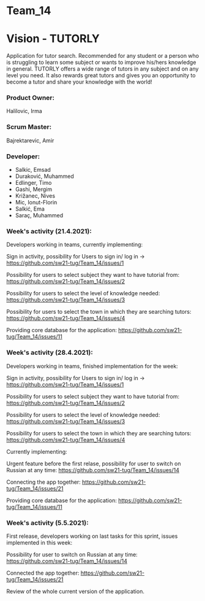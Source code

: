 # Team_14

# Vision - TUTORLY
Application for tutor search. Recommended for any student or a person who is struggling to learn some subject or wants to improve his/hers knowledge in general. TUTORLY offers a wide range of tutors in any subject and on any level you need. It also rewards great tutors and gives you an opportunity to become a tutor and share your knowledge with the world!

### Product Owner:
Halilovic, Irma

### Scrum Master:
Bajrektarevic, Amir

### Developer:
- Salkic, Emsad
- Duraković, Muhammed
- Edlinger, Timo
- Gashi, Mergim
- Križanec, Nives
- Mic, Ionut-Florin
- Salkić, Ema
- Saraç, Muhammed


### Week's activity (21.4.2021):

Developers working in teams, currently implementing:

Sign in activity, possibility for Users to sign in/ log in -> https://github.com/sw21-tug/Team_14/issues/1

Possibility for users to select subject they want to have tutorial from: https://github.com/sw21-tug/Team_14/issues/2

Possibility for users to select the level of knowledge needed:  https://github.com/sw21-tug/Team_14/issues/3


Possibility for users to select the town in which they are searching tutors: https://github.com/sw21-tug/Team_14/issues/4


Providing core database for the application: https://github.com/sw21-tug/Team_14/issues/11


### Week's activity (28.4.2021):

Developers working in teams, finished implementation for the week:

Sign in activity, possibility for Users to sign in/ log in -> https://github.com/sw21-tug/Team_14/issues/1

Possibility for users to select subject they want to have tutorial from: https://github.com/sw21-tug/Team_14/issues/2

Possibility for users to select the level of knowledge needed:  https://github.com/sw21-tug/Team_14/issues/3


Possibility for users to select the town in which they are searching tutors: https://github.com/sw21-tug/Team_14/issues/4


Currently implementing:

Urgent feature before the first relase, possibility for user to switch on Russian at any time: https://github.com/sw21-tug/Team_14/issues/14 

Connecting the app together: https://github.com/sw21-tug/Team_14/issues/21

Providing core database for the application: https://github.com/sw21-tug/Team_14/issues/11


### Week's activity (5.5.2021):

First release, developers working on last tasks for this sprint, issues implemented in this week:


Possibility for user to switch on Russian at any time: https://github.com/sw21-tug/Team_14/issues/14 


Connected the app together: https://github.com/sw21-tug/Team_14/issues/21

Review of the whole current version of the application.


